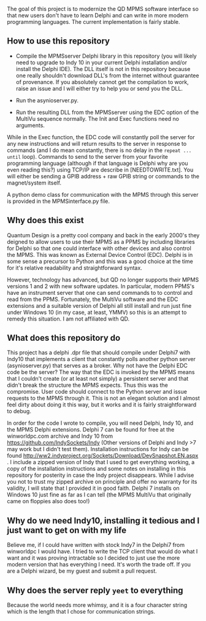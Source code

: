 The goal of this project is to modernize the QD MPMS software interface so that new users don't have to learn Delphi and can write in more modern programming languages. The current implementation is fairly stable.  

## How to use this repository

- Compile the MPMSserver Delphi library in this repository (you will likely need to upgrade to Indy 10 in your current Delphi installation and/or install the Delphi IDE). The DLL itself is not in this repository because one really shouldn't download DLL's from the internet without guarantee of provenance. If you absolutely cannot get the compilation to work, raise an issue and I will either try to help you or send you the DLL.

- Run the asynioserver.py. 

- Run the resulting DLL from the MPMSserver using the EDC option of the MultiVu sequence normally. The Init and Exec functions need no arguments. 

While in the Exec function, the EDC code will constantly poll the server for any new instructions and will return results to the server in response to commands (and I do mean constantly, there is no delay in the `repeat ... until` loop). Commands to send to the server from your favorite programming language (although if that language is Delphi why are you even reading this?) using TCP/IP are describe in [NEEDTOWRITE.txt]. You will either be sending a GPIB address + raw GPIB string or commands to the magnet/system itself. 

A python demo class for communication with the MPMS through this server is provided in the MPMSinterface.py file.

## Why does this exist

Quantum Design is a pretty cool company and back in the early 2000's they deigned to allow users to use their MPMS as a PPMS by including libraries for Delphi so that one could interface with other devices and also control the MPMS. This was known as External Device Control (EDC). Delphi is in some sense a precursor to Python and this was a good choice at the time for it's relative readability and straightforward syntax.

However, technology has advanced, but QD no longer supports their MPMS versions 1 and 2 with new software updates.  In particular, modern PPMS's have an instrument server that one can send commands to to control and read from the PPMS. Fortunately, the MultiVu software and the EDC extensions and a suitable version of Delphi all still install and run just fine under Windows 10 (in my case, at least, YMMV) so this is an attempt to remedy this situation. I am not affiliated with QD. 

## What does this repository do

This project has a delphi .dpr file that should compile under Delphi7 with Indy10 that implements a client that constantly polls another python server (asynioserver.py) that serves as a broker. Why not have the Delphi EDC code be the server? The way that the EDC is invoked by the MPMS means that I couldn't create (or at least not simply) a persistent server and that didn't break the structure the MPMS expects. Thus this was the compromise. User code should connect to the Python server and issue requests to the MPMS through it. This is not an elegant solution and I almost feel dirty about doing it this way, but it works and it is fairly straightforward to debug.

In order for the code I wrote to compile, you will need Delphi, Indy 10, and the MPMS Delphi extensions. Delphi 7 can be found for free at the winworldpc.com archive and Indy 10 from https://github.com/IndySockets/Indy (Other versions of Delphi and Indy >7 may work but I didn't test them). Installation instructions for Indy can be found http://ww2.indyproject.org/Sockets/Download/DevSnapshot.EN.aspx . I include a zipped version of Indy that I used to get everything working, a copy of the installation instructions and some notes on installing in this repository for posterity in case the Indy project disappears. While I advise you not to trust my zipped archive on principle and offer no warranty for its validity, I will state that I provided it in good faith. Delphi 7 installs on Windows 10 just fine as far as I can tell (the MPMS MultiVu that originally came on floppies also does too!) 

## Why do we need Indy10, installing it tedious and I just want to get on with my life

Believe me, if I could have written with stock Indy7 in the Delphi7 from winworldpc I would have. I tried to write the TCP client that would do what I want and it was proving intractable so I decided to just use the more modern version that has everything I need. It's worth the trade off. If you are a Delphi wizard, be my guest and submit a pull request.

## Why does the server reply `yeet` to everything

Because the world needs more whimsy, and it is a four character string which is the length that I chose for communication strings. 





